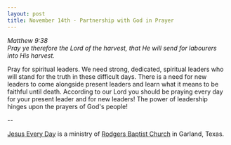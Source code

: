 ```yaml
---
layout: post
title: November 14th - Partnership with God in Prayer
---
```


_Matthew 9:38  
Pray ye therefore the Lord of the harvest, that He will send for
labourers into His harvest._

Pray for spiritual leaders. We need strong, dedicated, spiritual
leaders who will stand for the truth in these difficult days. There
is a need for new leaders to come alongside present leaders and learn
what it means to be faithful until death. According to our Lord you
should be praying every day for your present leader and for new
leaders! The power of leadership hinges upon the prayers of God's
people!

 --

<a href=http://jesuseveryday.net>Jesus Every Day</a> is a ministry of <a href=http://rodgersbaptist.net>Rodgers Baptist Church</a> in Garland, Texas.
